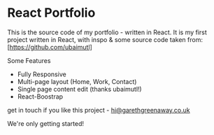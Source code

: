 # React Portfolio

This is the source code of my portfolio - written in React. It is my first project written in React, with inspo & some source code taken from:
[https://github.com/ubaimutl]

Some Features
- Fully Responsive
- Multi-page layout (Home, Work, Contact)
- Single page content edit (thanks ubaimutl!)
- React-Boostrap

get in touch if you like this project - hi@garethgreenaway.co.uk

We're only getting started!
